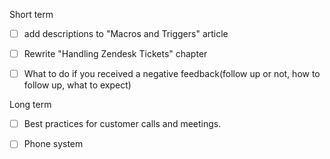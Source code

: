 Short term

* [ ]  add descriptions to "Macros and Triggers" article

* [ ] Rewrite "Handling Zendesk Tickets" chapter

* [ ] What to do if you received a negative feedback\(follow up or not, how to follow up, what to expect\)

Long term

* [ ] Best practices for customer calls and meetings.

* [ ] Phone system



